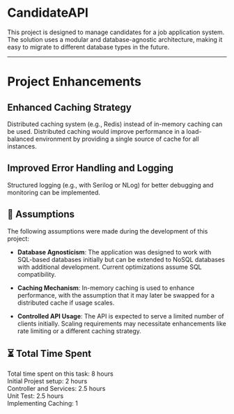 # CandidateAPI

This project is designed to manage candidates for a job application system. The solution uses a modular and database-agnostic architecture, making it easy to migrate to different database types in the future.

---

# Project Enhancements

## Enhanced Caching Strategy
Distributed caching system (e.g., Redis) instead of in-memory caching can be used. Distributed caching would improve performance in a load-balanced environment by providing a single source of cache for all instances.

## Improved Error Handling and Logging
Structured logging (e.g., with Serilog or NLog) for better debugging and monitoring can be implemented.

## 📌 Assumptions
The following assumptions were made during the development of this project:

- **Database Agnosticism**: The application was designed to work with SQL-based databases initially but can be extended to NoSQL databases with additional development. Current optimizations assume SQL compatibility.
  
- **Caching Mechanism**: In-memory caching is used to enhance performance, with the assumption that it may later be swapped for a distributed cache if usage scales.
  
- **Controlled API Usage**: The API is expected to serve a limited number of clients initially. Scaling requirements may necessitate enhancements like rate limiting or a different caching strategy.

## ⏳ Total Time Spent
Total time spent on this task: 8 hours  
Initial Projest setup: 2 hours  
Controller and Services: 2.5 hours  
Unit Test: 2.5 hours  
Implementing Caching: 1  
